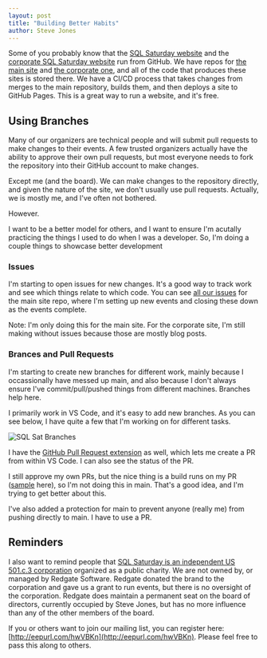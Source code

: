```yaml
---
layout: post
title: "Building Better Habits"
author: Steve Jones
---
```

Some of you probably know that the [SQL Saturday website](https://sqlsaturday.com/) and the [corporate SQL Saturday website](https://blog.sqlsaturday.com/) run from GitHub. We have repos for [the main site](https://github.com/sqlsaturday/sqlsatwebsite) and [the corporate one](https://github.com/sqlsaturday/PublicDocuments), and all of the code that produces these sites is stored there. We have a CI/CD process that takes changes from merges to the main repository, builds them, and then deploys a site to GitHub Pages. This is a great way to run a website, and it's free.

## Using Branches
Many of our organizers are technical people and will submit pull requests to make changes to their events. A few trusted organizers actually have the ability to approve their own pull requests, but most everyone needs to fork the repository into their GitHub account to make changes.

Except me (and the board). We can make changes to the repository directly, and given the nature of the site, we don't usually use pull requests. Actually, we is mostly me, and I've often not bothered.

However.

I want to be a better model for others, and I want to ensure I'm acutally practicing the things I used to do when I was a developer. So, I'm doing a couple things to showcase better development

### Issues
I'm starting to open issues for new changes. It's a good way to track work and see which things relate to which code. You can see [all our issues](https://github.com/sqlsaturday/sqlsatwebsite/issues) for the main site repo, where I'm setting up new events and closing these down as the events complete.

Note: I'm only doing this for the main site. For the corporate site, I'm still making without issues because those are mostly blog posts.

### Brances and Pull Requests
I'm starting to create new branches for different work, mainly because I occassionally have messed up main, and also because I don't always ensure I've commit/pull/pushed things from different machines. Branches help here.

I primarily work in VS Code, and it's easy to add new branches. As you can see below, I have quite a few that I'm working on for different tasks. 

![SQL Sat Branches](/assets/img/blog/vscodebranch.png)

I have the [GitHub Pull Request extension](https://marketplace.visualstudio.com/items?itemName=GitHub.vscode-pull-request-github) as well, which lets me create a PR from within VS Code. I can also see the status of the PR.

I still approve my own PRs, but the nice thing is a build runs on my PR ([sample](https://github.com/sqlsaturday/sqlsatwebsite/actions/runs/7803865488) here), so I'm not doing this in main. That's a good idea, and I'm trying to get better about this.

I've also added a protection for main to prevent anyone (really me) from pushing directly to main. I have to use a PR.

## Reminders

I also want to remind people that [SQL Saturday is an independent US 501.c.3 corporation](https://blog.sqlsaturday.com/2021-11-18-nonprofit/) organized as a public charity. We are not owned by, or managed by Redgate Software. Redgate donated the brand to the corporation and gave us a grant to run events, but there is no oversight of the corporation. Redgate does maintain a permanent seat on the board of directors, currently occupied by Steve Jones, but has no more influence than any of the other members of the board.

If you or others want to join our mailing list, you can register here: [http://eepurl.com/hwVBKn](http://eepurl.com/hwVBKn). Please feel free to pass this along to others.